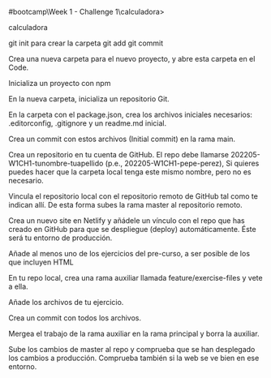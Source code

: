 #bootcamp\Week 1 - Challenge 1\calculadora>

calculadora

git init para crear la carpeta
git add
git commit

Crea una nueva carpeta para el nuevo proyecto, y abre esta carpeta en el Code.

Inicializa un proyecto con npm

En la nueva carpeta, inicializa un repositorio Git.

En la carpeta con el package.json, crea los archivos iniciales necesarios: .editorconfig, .gitignore y un readme.md inicial.

Crea un commit con estos archivos (Initial commit) en la rama main.

Crea un repositorio en tu cuenta de GitHub. El repo debe llamarse 202205-W1CH1-tunombre-tuapellido (p.e., 202205-W1CH1-pepe-perez), Si quieres puedes hacer que la carpeta local tenga este mismo nombre, pero no es necesario.

Vincula el repositorio local con el repositorio remoto de GitHub tal como te indican allí. De esta forma subes la rama master al repositorio remoto.

Crea un nuevo site en Netlify y añádele un vínculo con el repo que has creado en GitHub para que se despliegue (deploy) automáticamente. Éste será tu entorno de producción.

Añade al menos uno de los ejercicios del pre-curso, a ser posible de los que incluyen HTML

En tu repo local, crea una rama auxiliar llamada feature/exercise-files y vete a ella.

Añade los archivos de tu ejercicio.

Crea un commit con todos los archivos.

Mergea el trabajo de la rama auxiliar en la rama principal y borra la auxiliar.

Sube los cambios de master al repo y comprueba que se han desplegado los cambios a producción. Comprueba también si la web se ve bien en ese entorno.
